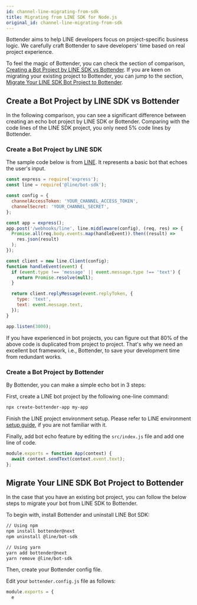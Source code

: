 ```yaml
---
id: channel-line-migrating-from-sdk
title: Migrating from LINE SDK for Node.js
original_id: channel-line-migrating-from-sdk
---
```


Bottender aims to help LINE developers focus on project-specific business logic. We carefully craft Bottender to save developers' time based on real project experience.

To feel the magic of Bottender, you can check the section of comparison, [Creating a Bot Project by LINE SDK vs Bottender](#create-a-bot-project-by-line-sdk-vs-bottender). If you are keen on migrating your existing project to Bottender, you can jump to the section, [Migrate Your LINE SDK Bot Project to Bottender](#migrate-your-line-sdk-bot-project-to-bottender-from-scratch).

## Create a Bot Project by LINE SDK vs Bottender

In the following comparison, you can see a significant difference between creating an echo bot project by LINE SDK or Bottender. Comparing with the code lines of the LINE SDK project, you only need 5% code lines by Bottender.

### Create a Bot Project by LINE SDK

The sample code below is from [LINE](https://github.com/line/line-bot-sdk-nodejs/). It represents a basic bot that echoes the user's input.

```js
const express = require('express');
const line = require('@line/bot-sdk');

const config = {
  channelAccessToken: 'YOUR_CHANNEL_ACCESS_TOKEN',
  channelSecret: 'YOUR_CHANNEL_SECRET',
};

const app = express();
app.post('/webhooks/line', line.middleware(config), (req, res) => {
  Promise.all(req.body.events.map(handleEvent)).then((result) =>
    res.json(result)
  );
});

const client = new line.Client(config);
function handleEvent(event) {
  if (event.type !== 'message' || event.message.type !== 'text') {
    return Promise.resolve(null);
  }

  return client.replyMessage(event.replyToken, {
    type: 'text',
    text: event.message.text,
  });
}

app.listen(3000);
```

If you have experienced in bot projects, you can figure out that 80% of the above code is duplicated from project to project. That's why we need an excellent bot framework, i.e., Bottender, to save your development time from redundant works.

### Create a Bot Project by Bottender

By Bottender, you can make a simple echo bot in 3 steps:

First, create a LINE bot project by the following one-line command:

```sh
npx create-bottender-app my-app
```

Finish the LINE project environment setup. Please refer to LINE environment [setup guide](./channel-line-setup.md), if you are not familiar with it.

Finally, add bot echo feature by editing the `src/index.js` file and add one line of code.

```js
module.exports = function App(context) {
  await context.sendText(context.event.text);
};
```

## Migrate Your LINE SDK Bot Project to Bottender

In the case that you have an existing bot project, you can follow the below steps to migrate your bot from LINE SDK to Bottender.

To begin with, install Bottender and uninstall LINE Bot SDK:

```sh
// Using npm
npm install bottender@next
npm uninstall @line/bot-sdk

// Using yarn
yarn add bottender@next
yarn remove @line/bot-sdk
```

Then, create your Bottender config file.

Edit your `bottender.config.js` file as follows:

```js
module.exports = {
  e